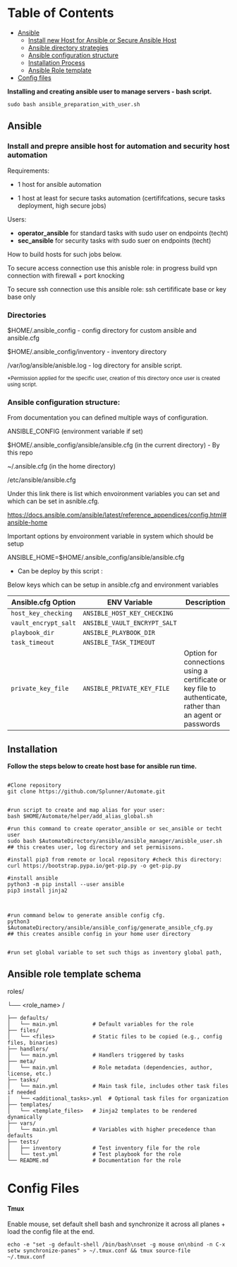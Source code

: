 


# Table of Contents

- [Ansible](#Ansible)
    -   [Install new Host for Ansible or Secure Ansible Host](#install-and-prepre-ansible-host-for-automation-and-security-host-automation)
    -   [Ansible directory strategies](#directories)
    -   [Ansible configuration structure](#ansible-configuration-structure)
    -   [Installation Process](#installation)
    -   [Ansible Role template](#ansible-role-template-schema)
- [Config files](#config-files)

**Installing and creating ansible user to manage servers - bash script.**
```
sudo bash ansible_preparation_with_user.sh
```


## Ansible 

### Install and prepre ansible host for automation and security host automation
Requirements:

- 1 host for ansible automation

- 1 host at least for secure tasks automation (certififcations, secure tasks deployment, high secure jobs)

Users:

- **operator_ansible** for standard tasks with sudo user on endpoints (techt)
- **sec_ansible** for security tasks with sudo suer on endpoints (techt)


How to build hosts for such jobs below.

To secure access connection use this anisble role:
in progress build vpn connection with firewall + port knocking

To secure ssh connection use this ansible role:
ssh certifificate base or key base only 


### Directories
$HOME/.ansible_config - config directory for custom ansible and ansible.cfg

$HOME/.ansible_config/inventory - inventory directory

/var/log/ansible/anisble.log - log directory for ansible script. 

<sub>*Permission applied for the specific user, creation of this directory once user is created using script.</sub>


### Ansible configuration structure:

From documentation you can defined multiple ways  of configuration.

ANSIBLE_CONFIG (environment variable if set)
 
$HOME/.ansible_config/ansible/ansible.cfg (in the current directory) - By this repo

~/.ansible.cfg (in the home directory)

/etc/ansible/ansible.cfg

 

 

Under this link there is list which envoironment variables you can set and which can be set in asnible.cfg.

https://docs.ansible.com/ansible/latest/reference_appendices/config.html#ansible-home

 

 

Important options by envoironment variable in system which should be setup

ANSIBLE_HOME=$HOME/.ansible_config/ansible/ansible.cfg

* Can be deploy by this script :

 

Below keys which can be setup in ansible.cfg and environment variables

| Ansible.cfg Option         | ENV Variable                     | Description                                                                                         |
|----------------------------|-----------------------------------|-----------------------------------------------------------------------------------------------------|
| `host_key_checking`        | `ANSIBLE_HOST_KEY_CHECKING`      |                                                                                                     |
| `vault_encrypt_salt`       | `ANSIBLE_VAULT_ENCRYPT_SALT`     |                                                                                                     |
| `playbook_dir`             | `ANSIBLE_PLAYBOOK_DIR`           |                                                                                                     |
| `task_timeout`             | `ANSIBLE_TASK_TIMEOUT`           |                                                                                                     |
| `private_key_file`         | `ANSIBLE_PRIVATE_KEY_FILE`       | Option for connections using a certificate or key file to authenticate, rather than an agent or passwords |


                                                                       


## Installation
<b>Follow the steps below to create host base for ansible run time.</b>

```

#Clone repository
git clone https://github.com/Splunner/Automate.git


#run script to create and map alias for your user:
bash $HOME/Automate/helper/add_alias_global.sh

#run this command to create operator_ansible or sec_ansible or techt user
sudo bash $AutomateDirectory/ansible/ansible_manager/anisble_user.sh
## this creates user, log directory and set permisisons.

#install pip3 from remote or local repository #check this directory: 
curl https://bootstrap.pypa.io/get-pip.py -o get-pip.py

#install ansible
python3 -m pip install --user ansible
pip3 install jinja2



#run command below to generate ansible config cfg.   
python3 $AutomateDirectory/ansible/ansible_config/generate_ansible_cfg.py
## this creates ansible config in your home user directory


#run set global variable to set such thigs as inventory global path,

```



## Ansible role template schema


roles/

└── <role_name> /

    ├── defaults/
    │   └── main.yml           # Default variables for the role
    ├── files/
    │   └── <files>            # Static files to be copied (e.g., config files, binaries)
    ├── handlers/
    │   └── main.yml           # Handlers triggered by tasks
    ├── meta/
    │   └── main.yml           # Role metadata (dependencies, author, license, etc.)
    ├── tasks/
    │   └── main.yml           # Main task file, includes other task files if needed
    │   └── <additional_tasks>.yml  # Optional task files for organization
    ├── templates/
    │   └── <template_files>   # Jinja2 templates to be rendered dynamically
    ├── vars/
    │   └── main.yml           # Variables with higher precedence than defaults
    ├── tests/
    │   ├── inventory          # Test inventory file for the role
    │   └── test.yml           # Test playbook for the role
    └── README.md              # Documentation for the role



# Config Files


#### Tmux
Enable mouse, set default shell bash and synchronize it across all planes + load the config file at the end.
```
echo -e "set -g default-shell /bin/bash\nset -g mouse on\nbind -n C-x setw synchronize-panes" > ~/.tmux.conf && tmux source-file ~/.tmux.conf
```
